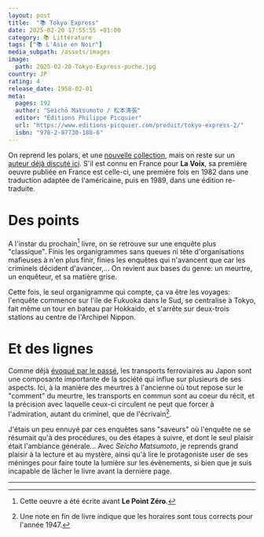 ```yaml
---
layout: post
title:  "📚 Tokyo Express"
date: 2025-02-20 17:55:55 +01:00
category: 📚 Littérature
tags: ["📚 L'Asie en Noir"]
media_subpath: /assets/images
image:
  path: 2025-02-20-Tokyo-Express-poche.jpg
country: JP
rating: 4
release_date: 1958-02-01
meta:
  pages: 192
  author: "Seichō Matsumoto / 松本清張"
  editor: "Éditions Philippe Picquier"
  url: "https://www.editions-picquier.com/produit/tokyo-express-2/"
  isbn: "978-2-87730-188-6"
---
```


On reprend les polars, et une [nouvelle collection](/tags/l-asie-en-noir/), mais on reste sur un [auteur déjà discuté ici](/posts/le-point-zero/). S'il est connu en France pour **La Voix**, sa première oeuvre publiée en France est celle-ci, une première fois en 1982 dans une traduction adaptée de l'américaine, puis en 1989, dans une édition re-traduite.

# Des points

A l'instar du prochain[^1] livre, on se retrouve sur une enquête plus "classique". Finis les organigrammes sans queues ni tête d'organisations mafieuses à n'en plus finir, finies les enquêtes qui n'avancent que car les criminels décident d'avancer,... On revient aux bases du genre: un meurtre, un enquêteur, et sa matière grise.

Cette fois, le seul organigramme qui compte, ça va être les voyages: l'enquête commence sur l'ile de Fukuoka dans le Sud, se centralise à Tokyo, fait même un tour en bateau par Hokkaido, et s'arrête sur deux-trois stations au centre de l'Archipel Nippon.

# Et des lignes

Comme déjà [évoqué par le passé](/posts/mawaru-penguindrum-light-novel/), les transports ferroviaires au Japon sont une composante importante de la société qui influe sur plusieurs de ses aspects. Ici, à la manière des meurtres à l'ancienne où tout repose sur le "comment" du meurtre, les transports en commun sont au coeur du récit, et la précision avec laquelle ceux-ci circulent ne peut que forcer à l'admiration, autant du criminel, que de l'écrivain[^2].

J'étais un peu ennuyé par ces enquêtes sans "saveurs" où l'enquête ne se résumait qu'à des procédures, ou des étapes à suivre, et dont le seul plaisir était l'ambiance générale... Avec *Seicho Matsumoto*, je reprends grand plaisir à la lecture et au mystère, ainsi qu'à lire le protagoniste user de ses méninges pour faire toute la lumière sur les évènements, si bien que je suis incapable de lâcher le livre avant la dernière page.

* * *
[^1]: Cette oeuvre a été écrite avant **Le Point Zéro**.
[^2]: Une note en fin de livre indique que les horaires sont tous corrects pour l'année 1947.

